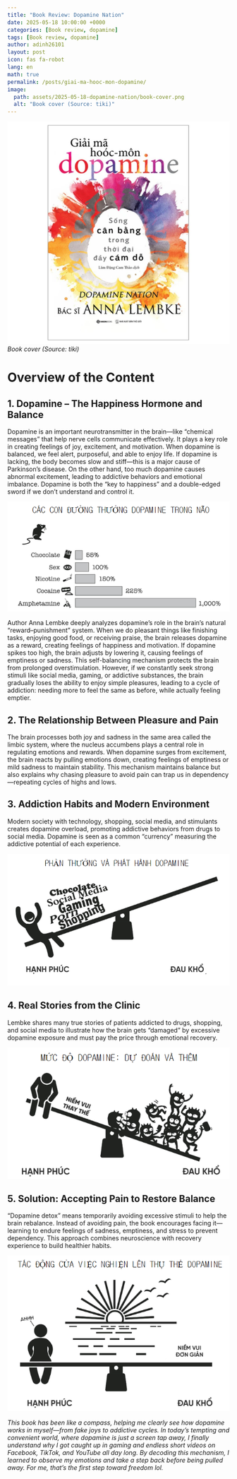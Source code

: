 ```yaml
---
title: "Book Review: Dopamine Nation"
date: 2025-05-18 10:00:00 +0000
categories: [Book review, dopamine]
tags: [Book review, dopamine]
author: adinh26101
layout: post
icon: fas fa-robot
lang: en
math: true
permalink: /posts/giai-ma-hooc-mon-dopamine/
image:
  path: assets/2025-05-18-dopamine-nation/book-cover.png
  alt: "Book cover (Source: tiki)"
---
```


<p>
    <img src="assets/2025-05-18-dopamine-nation/book-cover.png" alt="Book cover (Source: tiki)"/>
    <em>Book cover (Source: tiki)</em>
</p>

# Overview of the Content

## 1. Dopamine – The Happiness Hormone and Balance  
<p>Dopamine is an important neurotransmitter in the brain—like “chemical messages” that help nerve cells communicate effectively. It plays a key role in creating feelings of joy, excitement, and motivation. When dopamine is balanced, we feel alert, purposeful, and able to enjoy life. If dopamine is lacking, the body becomes slow and stiff—this is a major cause of Parkinson’s disease. On the other hand, too much dopamine causes abnormal excitement, leading to addictive behaviors and emotional imbalance. Dopamine is both the “key to happiness” and a double-edged sword if we don’t understand and control it.</p>  

<p>
    <img src="assets/2025-05-18-dopamine-nation/rewards.png" alt="reward"/>
</p>

<p>Author Anna Lembke deeply analyzes dopamine’s role in the brain’s natural “reward–punishment” system. When we do pleasant things like finishing tasks, enjoying good food, or receiving praise, the brain releases dopamine as a reward, creating feelings of happiness and motivation. If dopamine spikes too high, the brain adjusts by lowering it, causing feelings of emptiness or sadness. This self-balancing mechanism protects the brain from prolonged overstimulation. However, if we constantly seek strong stimuli like social media, gaming, or addictive substances, the brain gradually loses the ability to enjoy simple pleasures, leading to a cycle of addiction: needing more to feel the same as before, while actually feeling emptier.</p>

## 2. The Relationship Between Pleasure and Pain  
<p>The brain processes both joy and sadness in the same area called the limbic system, where the nucleus accumbens plays a central role in regulating emotions and rewards. When dopamine surges from excitement, the brain reacts by pulling emotions down, creating feelings of emptiness or mild sadness to maintain stability. This mechanism maintains balance but also explains why chasing pleasure to avoid pain can trap us in dependency—repeating cycles of highs and lows.</p>

## 3. Addiction Habits and Modern Environment  
<p>Modern society with technology, shopping, social media, and stimulants creates dopamine overload, promoting addictive behaviors from drugs to social media. Dopamine is seen as a common “currency” measuring the addictive potential of each experience.</p>

<p>
    <img src="assets/2025-05-18-dopamine-nation/happy_biased.png" alt="happy_biased"/>
</p>

## 4. Real Stories from the Clinic  
<p>Lembke shares many true stories of patients addicted to drugs, shopping, and social media to illustrate how the brain gets “damaged” by excessive dopamine exposure and must pay the price through emotional recovery.</p>

<p>
    <img src="assets/2025-05-18-dopamine-nation/pain_biased.png" alt="pain_biased"/>
</p>

## 5. Solution: Accepting Pain to Restore Balance  
<p>“Dopamine detox” means temporarily avoiding excessive stimuli to help the brain rebalance. Instead of avoiding pain, the book encourages facing it—learning to endure feelings of sadness, emptiness, and stress to prevent dependency. This approach combines neuroscience with recovery experience to build healthier habits.</p>

<p>
    <img src="assets/2025-05-18-dopamine-nation/balance.png" alt="balance"/>
</p>

<p><em>This book has been like a compass, helping me clearly see how dopamine works in myself—from fake joys to addictive cycles. In today’s tempting and convenient world, where dopamine is just a screen tap away, I finally understand why I got caught up in gaming and endless short videos on Facebook, TikTok, and YouTube all day long. By decoding this mechanism, I learned to observe my emotions and take a step back before being pulled away. For me, that’s the first step toward freedom lol.</em></p>
